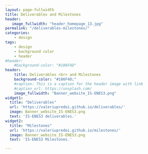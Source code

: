 ```yaml
---
layout: page-fullwidth
title: Deliverables and Milestones
header:
   image_fullwidth: "header_homepage_13.jpg"
permalink: "/deliverables-milestones/"
categories:
    - design
tags:
    - design
    - background color
    - header
#header:
    #background-color: "#186F4D"
header:
    title: Deliverables <br> and Milestones
    background-color: "#186F4D;"
    #caption: This is a caption for the header image with link
    #caption_url: https://unsplash.com/
    image_fullwidth: "Banner_website_IS-ENES3.png"
widget1:
  title: "Deliverables"
  url: 'https://valeriupredoi.github.io/deliverables/'
  image: Banner_website_IS-ENES3.png
  text: 'IS-ENES3 deliverables.'
widget2:
  title: "Milestones"
  url: 'https://valeriupredoi.github.io/milestones/'
  image: Banner_website_IS-ENES3.png
  text: 'IS-ENES3 Milestones.'

---
```



